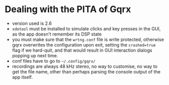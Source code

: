 # Dealing with the PITA of Gqrx

- version used is 2.6
- `xdotool` must be installed to simulate clicks and key presses in the GUI, as the 
  app doesn't remember its DSP state
- you must make sure that the `wrtng.conf` file is write protected, otherwise gqrx
  overwrites the configuration upon exit, setting the `crashed=true` flag if we
  hard-quit, and that would result in GUI interaction dialogs popping up next time.
- conf files have to go to `~/.config/gqrx/`
- recordings are always 48 kHz stereo, no way to customise, no way to get the file
  name, other than perhaps parsing the console output of the app itself.
